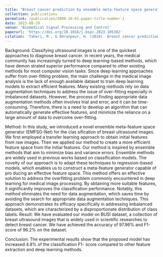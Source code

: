 ```yaml
---
title: "Breast cancer prediction by ensemble meta-feature space generator based on deep neural network"
collection: publications
permalink: /publication/2009-10-01-paper-title-number-1
date: 2023-08-29
venue: 'Biomedical Signal Processing and Control'
paperurl: 'https://doi.org/10.1016/j.bspc.2023.105382'
citation: 'Taheri, M., & Omranpour, H. (2024). Breast cancer prediction by ensemble meta-feature space generator based on deep neural network. Biomedical Signal Processing and Control, 87, 105382.'
---
```

Background: Classifying ultrasound images is one of the quickest approaches to diagnose breast cancer. In recent
years, the medical community has increasingly turned to deep learning-based methods, which have demon­
strated superior performance compared to other existing methods for most computer vision tasks. Since deep
learning approaches suffer from over-fitting problem, the main challenge in the medical image analysis is the
lack of enough available dataset to train deep learning models to extract efficient features. Many existing
methods rely on data augmentation techniques to address the issue of over-fitting especially in imbalanced
datasets. However, the process of finding appropriate data augmentation methods often involves trial and error,
and it can be time-consuming. Therefore, there is a need to develop an algorithm that can automatically generate
effective features, and minimize the reliance on a large amount of data to overcome over-fitting.

Method: In this study, we introduced a novel ensemble meta-feature space generator (EMFSG-Net) for the clas­
sification of breast ultrasound images. We first employed a transfer learning approach to obtain initial features
from raw images. Then we applied our method to create a more efficient feature space from the initial features.
Our method is inspired by ensemble methods that aim to minimize bias and variance errors. Ensemble methods
are widely used in previous works based on classification models. The novelty of our approach is to adapt these
techniques to regression-based models, which enables us to construct a meta-feature generator capable of pro­
ducing an effective feature space. This method offers an effective solution to address the overfitting problem
commonly encountered in deep learning for medical image processing. By obtaining more suitable features, it
significantly improves the classification performance. Notably, this method eliminates the need for data
augmentation, which saves time by avoiding the search for appropriate data augmentation techniques. This
approach demonstrates its efficacy specifically in addressing imbalanced datasets, which are characterized by a
disproportionate distribution of class labels.
Result: We have evaluated our model on BUSI dataset, a collection of breast ultrasound images that is widely used
in scientific researches to detect breast cancer. We have achieved the accuracy of 97.96% and F1-score of 96.2%
on the dataset.

Conclusion: The experimental results show that the proposed model has increased 4.8% of the classification F1-
score compared to other feature extraction and deep learning methods.